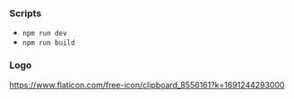 ### Scripts
- `npm run dev`
- `npm run build`

### Logo
https://www.flaticon.com/free-icon/clipboard_8556161?k=1691244293000